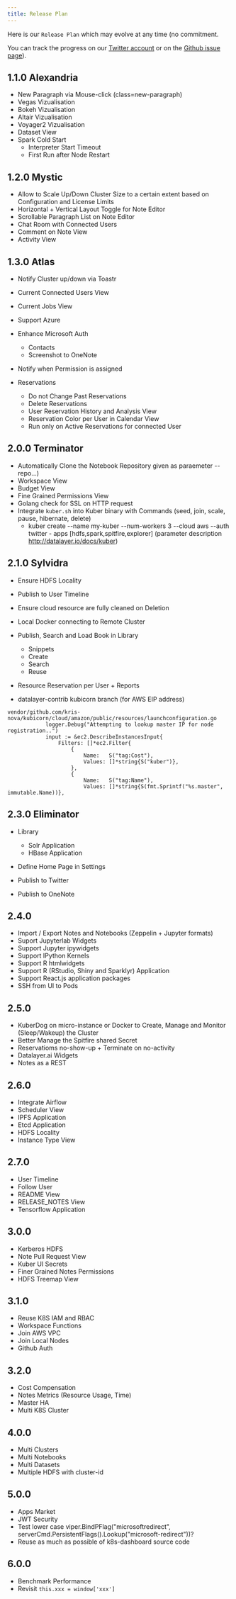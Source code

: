 ```yaml
---
title: Release Plan
---
```


Here is our `Release Plan` which may evolve at any time (no commitment.

You can track the progress on our [Twitter account](https://twitter.com/datalayerio) or on the [Github issue page](https://github.com/datalayer/datalayer/issues)).

## 1.1.0 Alexandria

+ New Paragraph via Mouse-click (class=new-paragraph)
+ Vegas Vizualisation
+ Bokeh Vizualisation
+ Altair Vizualisation
+ Voyager2 Vizualisation
+ Dataset View
+ Spark Cold Start
  + Interpreter Start Timeout
  + First Run after Node Restart

## 1.2.0 Mystic

+ Allow to Scale Up/Down Cluster Size to a certain extent based on Configuration and License Limits
+ Horizontal + Vertical Layout Toggle for Note Editor
+ Scrollable Paragraph List on Note Editor
+ Chat Room with Connected Users
+ Comment on Note View
+ Activity View

## 1.3.0 Atlas

+ Notify Cluster up/down via Toastr
+ Current Connected Users View
+ Current Jobs View
+ Support Azure
+ Enhance Microsoft Auth
  + Contacts
  + Screenshot to OneNote

+ Notify when Permission is assigned
+ Reservations
  + Do not Change Past Reservations
  + Delete Reservations
  + User Reservation History and Analysis View
  + Reservation Color per User in Calendar View
  + Run only on Active Reservations for connected User

## 2.0.0 Terminator

+ Automatically Clone the Notebook Repository given as paraemeter --repo...)
+ Workspace View
+ Budget View
+ Fine Grained Permissions View
+ Golang check for SSL on HTTP request
+ Integrate `kuber.sh` into Kuber binary with Commands (seed, join, scale, pause, hibernate, delete)
  + kuber create --name my-kuber --num-workers 3 --cloud aws --auth twitter - apps [hdfs,spark,spitfire,explorer] (parameter description http://datalayer.io/docs/kuber)

## 2.1.0 Sylvidra

+ Ensure HDFS Locality
+ Publish to User Timeline
+ Ensure cloud resource are fully cleaned on Deletion
+ Local Docker connecting to Remote Cluster
+ Publish, Search and Load Book in Library
  + Snippets
  + Create
  + Search
  + Reuse

+ Resource Reservation per User + Reports
+ datalayer-contrib kubicorn branch (for AWS EIP address)
```
vendor/github.com/kris-nova/kubicorn/cloud/amazon/public/resources/launchconfiguration.go 			
            logger.Debug("Attempting to lookup master IP for node registration..")
 			input := &ec2.DescribeInstancesInput{
 				Filters: []*ec2.Filter{
					{
						Name:   S("tag:Cost"),
						Values: []*string{S("kuber")},
					},
 					{
 						Name:   S("tag:Name"),
 						Values: []*string{S(fmt.Sprintf("%s.master", immutable.Name))},
```

## 2.3.0 Eliminator

+ Library
  + Solr Application
  + HBase Application

+ Define Home Page in Settings
+ Publish to Twitter
+ Publish to OneNote

## 2.4.0

+ Import / Export Notes and Notebooks (Zeppelin + Jupyter formats)
+ Suport Jupyterlab Widgets
+ Support Jupyter ipywidgets
+ Support IPython Kernels
+ Support R htmlwidgets
+ Support R (RStudio, Shiny and Sparklyr) Application
+ Support React.js application packages
+ SSH from UI to Pods

## 2.5.0

+ KuberDog on micro-instance or Docker to Create, Manage and Monitor (Sleep/Wakeup) the Cluster
+ Better Manage the Spitfire shared Secret
+ Reservatioms no-show-up + Terminate on no-activity
+ Datalayer.ai Widgets
+ Notes as a REST

## 2.6.0

+ Integrate Airflow
+ Scheduler View
+ IPFS Application
+ Etcd Application
+ HDFS Locality
+ Instance Type View

## 2.7.0

+ User Timeline
+ Follow User
+ README View
+ RELEASE_NOTES View
+ Tensorflow Application

## 3.0.0

+ Kerberos HDFS
+ Note Pull Request View
+ Kuber UI Secrets
+ Finer Grained Notes Permissions
+ HDFS Treemap View

## 3.1.0

+ Reuse K8S IAM and RBAC
+ Workspace Functions
+ Join AWS VPC
+ Join Local Nodes
+ Github Auth

## 3.2.0

+ Cost Compensation
+ Notes Metrics (Resource Usage, Time)
+ Master HA
+ Multi K8S Cluster

## 4.0.0

+ Multi Clusters
+ Multi Notebooks
+ Multi Datasets
+ Multiple HDFS with cluster-id

## 5.0.0

+ Apps Market
+ JWT Security
+ Test lower case viper.BindPFlag("microsoftredirect", serverCmd.PersistentFlags().Lookup("microsoft-redirect"))? 
+ Reuse as much as possible of k8s-dashboard source code

## 6.0.0

+ Benchmark Performance
+ Revisit `this.xxx = window['xxx']`
